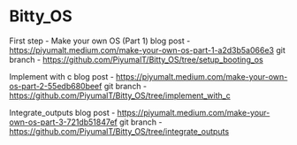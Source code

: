 # Bitty_OS

First step - Make your own OS (Part 1)
  blog post  - https://piyumalt.medium.com/make-your-own-os-part-1-a2d3b5a066e3
  git branch - https://github.com/PiyumalT/Bitty_OS/tree/setup_booting_os

Implement with c
  blog post  - https://piyumalt.medium.com/make-your-own-os-part-2-55edb680beef
  git branch - https://github.com/PiyumalT/Bitty_OS/tree/implement_with_c
  
 
Integrate_outputs
  blog post  - https://piyumalt.medium.com/make-your-own-os-part-3-721db51847ef
  git branch - https://github.com/PiyumalT/Bitty_OS/tree/integrate_outputs
